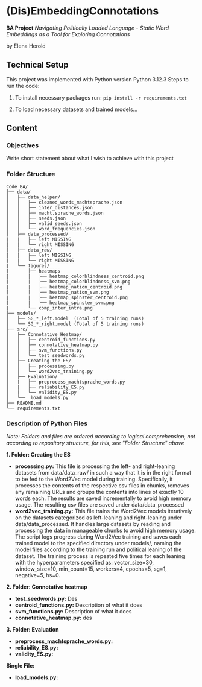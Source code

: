 # (Dis)EmbeddingConnotations

**BA Project** *Navigating Politically Loaded Language - Static Word Embeddings as a Tool for Exploring Connotations* 

by Elena Herold

## Technical Setup
This project was implemented with Python version Python 3.12.3
Steps to run the code: 

1. To install necessary packages run:
`pip install -r requirements.txt`

2. To load necessary datasets and trained models...

## Content
### Objectives
Write short statement about what I wish to achieve with this project
### Folder Structure
```
Code_BA/
├── data/
│   ├── data_helper/
│   │   ├── cleaned_words_machtsprache.json
│   │   ├── inter_distances.json
│   │   ├── macht.sprache_words.json
│   │   ├── seeds.json
│   │   ├── valid_seeds.json
│   │   └── word_frequencies.json
│   ├── data_processed/
|   |   ├── left MISSING
|   |   └── right MISSING
│   ├── data_raw/
|   |   ├── left MISSING
|   |   └── right MISSING
|   └── figures/
|       ├── heatmaps
|       |   ├── heatmap_colorblindness_centroid.png
|       |   ├── heatmap_colorblindness_svm.png
|       |   ├── heatmap_nation_centroid.png
|       |   ├── heatmap_nation_svm.png
|       |   ├── heatmap_spinster_centroid.png
|       |   └── heatmap_spinster_svm.png
|       └── comp_inter_intra.png
├── models/
│   ├── SG_*_left.model  (Total of 5 training runs)
│   └── SG_*_right.model (Total of 5 training runs) 
├── src/
│   ├── Connotative Heatmap/
│   │   ├── centroid_functions.py
│   │   ├── connotative_heatmap.py
│   │   ├── svm_functions.py
│   │   └── test_seedwords.py
│   ├── Creating the ES/
│   │   ├── processing.py
│   │   └── word2vec_training.py
│   ├── Evaluation/
│   |   ├── preprocess_machtsprache_words.py
│   |   ├── reliability_ES.py
│   |   └── validity_ES.py
│   └──  load_models.py
├── README.md
└── requirements.txt
```

### Description of Python Files
*Note: Folders and files are ordered according to logical comprehension, not according to repository structure, for this, see "Folder Structure" above*

**1. Folder: Creating the ES**
  - **processing.py:** This file is processing the left- and right-leaning datasets from data/data_raw/ in such a way that it is in the right format to be fed to the Word2Vec model during training. Specifically, it processes the contents of the respective csv files in chunks, removes any remaining URLs and groups the contents into lines of exactly 10 words each. The results are saved incrementally to avoid high memory usage. The resulting csv files are saved under data/data_processed
  - **word2vec_training.py:** This file trains the Word2Vec models iteratively on the datasets categorized as left-leaning and right-leaning under data/data_processed. It handles large datasets by reading and processing the data in manageable chunks to avoid high memory usage. The script logs progress during Word2Vec training and saves each trained model to the specified directory under models/, naming the model files according to the training run and political leaning of the dataset. The training process is repeated five times for each leaning with the hyperparameters specified as: vector_size=30, window_size=10, min_count=15, workers=4, epochs=5, sg=1, negative=5, hs=0.
    
**2. Folder: Connotative heatmap**
  - **test_seedwords.py:** Des
  - **centroid_functions.py:** Description of what it does
  - **svm_functions.py:** Description of what it does
  - **connotative_heatmap.py:** des
    
**3. Folder: Evaluation**
  - **preprocess_machtsprache_words.py:**
  - **reliability_ES.py:**
  - **validity_ES.py:**
    
**Single File:**
  - **load_models.py:**


